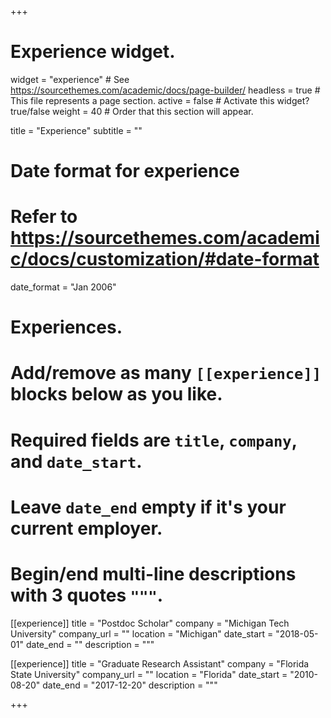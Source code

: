 +++
# Experience widget.
widget = "experience"  # See https://sourcethemes.com/academic/docs/page-builder/
headless = true  # This file represents a page section.
active = false  # Activate this widget? true/false
weight = 40  # Order that this section will appear.

title = "Experience"
subtitle = ""

# Date format for experience
#   Refer to https://sourcethemes.com/academic/docs/customization/#date-format
date_format = "Jan 2006"

# Experiences.
#   Add/remove as many `[[experience]]` blocks below as you like.
#   Required fields are `title`, `company`, and `date_start`.
#   Leave `date_end` empty if it's your current employer.
#   Begin/end multi-line descriptions with 3 quotes `"""`.
[[experience]]
  title = "Postdoc Scholar"
  company = "Michigan Tech University"
  company_url = ""
  location = "Michigan"
  date_start = "2018-05-01"
  date_end = ""
  description = """
  

[[experience]]
  title = "Graduate Research Assistant"
  company = "Florida State University"
  company_url = ""
  location = "Florida"
  date_start = "2010-08-20"
  date_end = "2017-12-20"
  description = """

+++
